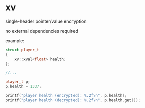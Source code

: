# xv
single-header pointer/value encryption

no external dependencies required

example:
```cpp
struct player_t
{
    xv::xval<float> health;
};

//...

player_t p;
p.health = 1337;

printf("player health (encrypted): %.2f\n", p.health);
printf("player health (decrypted): %.2f\n", p.health.get());
```
